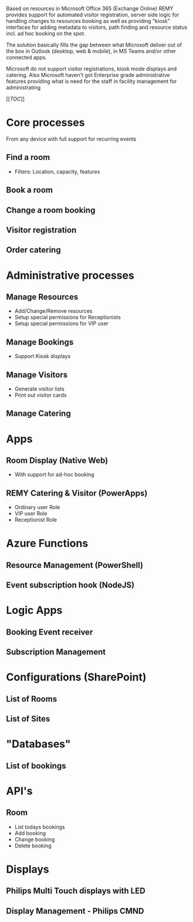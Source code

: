 

Based on resources in Microsoft Office 365 (Exchange Online) REMY provides support for automated visitor registration, server side logic for handling changes to resources booking as well as providing "kiosk" interfaces for adding metadata to visitors, path finding and resource status incl. ad hoc booking on the spot.

The solution basically fills the gap between what Microsoft deliver out of the box in Outlook (desktop, web & mobile), in MS Teams and/or other connected apps.

Microsoft do not support visitor registrations, kiosk mode displays and catering. Also Microsoft haven't got Enterprise grade administrative features providing what is need for the staff in facility management for administrating 

[[_TOC_]]

# Core processes
From any device with full support for recurring events
## Find a room 
- Filters: Location, capacity, features
## Book a room
## Change a room booking 
## Visitor registration
## Order catering 

# Administrative processes
## Manage Resources
- Add/Change/Remove resources
- Setup special permissions for Receptionists
- Setup special permissions for VIP user

## Manage Bookings
- Support Kiosk displays

## Manage Visitors
- Generate visitor lists
- Print out visitor cards

## Manage Catering 

# Apps
## Room Display (Native Web)
- With support for ad-hoc booking

## REMY Catering & Visitor (PowerApps)
- Ordinary user Role
- VIP user Role
- Receptionist Role

# Azure Functions
## Resource Management (PowerShell)
## Event subscription hook (NodeJS)

# Logic Apps
## Booking Event receiver
## Subscription Management

# Configurations (SharePoint)
## List of Rooms
## List of Sites

# "Databases"
## List of bookings

# API's
## Room
- List todays bookings
- Add booking
- Change booking
- Delete booking

# Displays 

## Philips Multi Touch displays with LED 
## Display Management - Philips CMND 




